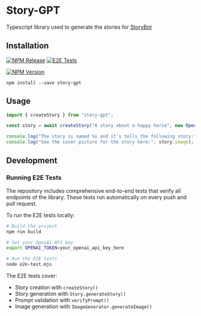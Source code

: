 # Story-GPT

Typescript library used to generate the stories for [StoryBot](https://storybot.dev)

## Installation

[![NPM Release](https://github.com/CodingBull-dev/story-gpt/actions/workflows/npm-publish.yml/badge.svg)](https://github.com/CodingBull-dev/story-gpt/actions/workflows/npm-publish.yml)
[![E2E Tests](https://github.com/CodingBull-dev/story-gpt/actions/workflows/e2e-tests.yml/badge.svg)](https://github.com/CodingBull-dev/story-gpt/actions/workflows/e2e-tests.yml)

[![NPM Version](https://img.shields.io/npm/v/story-gpt)](https://npmjs.com/story-gpt)

`npm install --save story-gpt`

## Usage

```typescript
import { createStory } from "story-gpt";

const story = await createStory("A story about a happy horse", new OpenAI({apiKey: ">my api key<"}));

console.log("The story is named %s and it's tells the following story:", story.title, story.content);
console.log("See the cover picture for the story here:", story.image);
```

## Development

### Running E2E Tests

The repository includes comprehensive end-to-end tests that verify all endpoints of the library. These tests run automatically on every push and pull request.

To run the E2E tests locally:

```bash
# Build the project
npm run build

# Set your OpenAI API key
export OPENAI_TOKEN=your_openai_api_key_here

# Run the E2E tests
node e2e-test.mjs
```

The E2E tests cover:
- Story creation with `createStory()`
- Story generation with `Story.generateStory()`
- Prompt validation with `verifyPrompt()`
- Image generation with `ImageGenerator.generateImage()`

